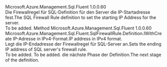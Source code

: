 <Type Name="IWithIPAddress" FullName="Microsoft.Azure.Management.Sql.Fluent.SqlFirewallRule.Definition.IWithIPAddress">
  <TypeSignature Language="C#" Value="public interface IWithIPAddress" />
  <TypeSignature Language="ILAsm" Value=".class public interface auto ansi abstract IWithIPAddress" />
  <TypeSignature Language="DocId" Value="T:Microsoft.Azure.Management.Sql.Fluent.SqlFirewallRule.Definition.IWithIPAddress" />
  <TypeSignature Language="VB.NET" Value="Public Interface IWithIPAddress" />
  <TypeSignature Language="F#" Value="type IWithIPAddress = interface" />
  <AssemblyInfo>
    <AssemblyName>Microsoft.Azure.Management.Sql.Fluent</AssemblyName>
    <AssemblyVersion>1.0.0.60</AssemblyVersion>
  </AssemblyInfo>
  <Interfaces />
  <Docs>
    <summary>
            <span data-ttu-id="d473d-101">Die Firewallregel für SQL-Definition für den Server die IP-Startadresse fest.</span><span class="sxs-lookup"><span data-stu-id="d473d-101">The SQL Firewall Rule definition to set the starting IP Address for the server.</span></span>
            </summary>
    <remarks>To be added.</remarks>
  </Docs>
  <Members>
    <Member MemberName="WithIPAddress">
      <MemberSignature Language="C#" Value="public Microsoft.Azure.Management.Sql.Fluent.SqlFirewallRule.Definition.IWithCreate WithIPAddress (string ipAddress);" />
      <MemberSignature Language="ILAsm" Value=".method public hidebysig newslot virtual instance class Microsoft.Azure.Management.Sql.Fluent.SqlFirewallRule.Definition.IWithCreate WithIPAddress(string ipAddress) cil managed" />
      <MemberSignature Language="DocId" Value="M:Microsoft.Azure.Management.Sql.Fluent.SqlFirewallRule.Definition.IWithIPAddress.WithIPAddress(System.String)" />
      <MemberSignature Language="VB.NET" Value="Public Function WithIPAddress (ipAddress As String) As IWithCreate" />
      <MemberSignature Language="F#" Value="abstract member WithIPAddress : string -&gt; Microsoft.Azure.Management.Sql.Fluent.SqlFirewallRule.Definition.IWithCreate" Usage="iWithIPAddress.WithIPAddress ipAddress" />
      <MemberType>Method</MemberType>
      <AssemblyInfo>
        <AssemblyName>Microsoft.Azure.Management.Sql.Fluent</AssemblyName>
        <AssemblyVersion>1.0.0.60</AssemblyVersion>
      </AssemblyInfo>
      <ReturnValue>
        <ReturnType>Microsoft.Azure.Management.Sql.Fluent.SqlFirewallRule.Definition.IWithCreate</ReturnType>
      </ReturnValue>
      <Parameters>
        <Parameter Name="ipAddress" Type="System.String" />
      </Parameters>
      <Docs>
        <param name="ipAddress"><span data-ttu-id="d473d-102">IP-Adresse in IPv4-Format.</span><span class="sxs-lookup"><span data-stu-id="d473d-102">IP address in IPv4 format.</span></span></param>
        <summary>
            <span data-ttu-id="d473d-103">Legt die IP-Endadresse der Firewallregel für SQL-Server an.</span><span class="sxs-lookup"><span data-stu-id="d473d-103">Sets the ending IP address of SQL server's firewall rule.</span></span>
            </summary>
        <returns>To be added.</returns>
        <remarks>To be added.</remarks>
        <return><span data-ttu-id="d473d-104">die nächste Phase der Definition.</span><span class="sxs-lookup"><span data-stu-id="d473d-104">The next stage of the definition.</span></span></return>
      </Docs>
    </Member>
  </Members>
</Type>